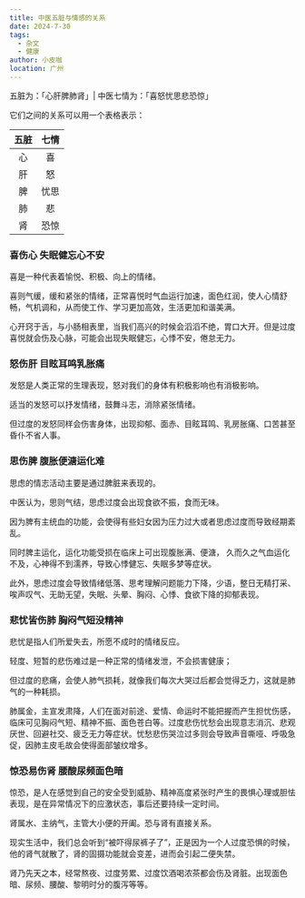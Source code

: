 ```yaml
---
title: 中医五脏与情感的关系
date: 2024-7-30
tags:
  - 杂文
  - 健康
author: 小皮咖
location: 广州
---
```


五脏为：「心肝脾肺肾」| 中医七情为：「喜怒忧思悲恐惊」

<!-- more -->
<tongji/>

它们之间的关系可以用一个表格表示：

| 五脏 | 七情 |
| :--: | :--: |
|  心  |  喜  |
|  肝  |  怒  |
|  脾  | 忧思 |
|  肺  |  悲  |
|  肾  | 恐惊 |

### 喜伤心 失眠健忘心不安

喜是一种代表着愉悦、积极、向上的情绪。

喜则气缓，缓和紧张的情绪，正常喜悦时气血运行加速，面色红润，使人心情舒畅，气机调和，从而使工作、学习更加高效，生活更加和谐美满。

心开窍于舌，与小肠相表里，当我们高兴的时候会滔滔不绝，胃口大开。但是过度喜悦就会伤及心脉，可能会出现失眠健忘，心悸不安，倦怠无力。

### 怒伤肝 目眩耳鸣乳胀痛

发怒是人类正常的生理表现，怒对我们的身体有积极影响也有消极影响。

适当的发怒可以抒发情绪，鼓舞斗志，消除紧张情绪。

但过度的发怒同样会伤害身体，出现抑郁、面赤、目眩耳鸣、乳房胀痛、口苦甚至昏仆不省人事。

### 思伤脾 腹胀便溏运化难

思虑的情志活动主要是通过脾脏来表现的。

中医认为，思则气结，思虑过度会出现食欲不振，食而无味。

因为脾有主统血的功能，会使得有些妇女因为压力过大或者思虑过度而导致经期紊乱。

同时脾主运化，运化功能受损在临床上可出现腹胀满、便溏， 久而久之气血运化不及，心神得不到濡养，导致心悸健忘、失眠多梦等症状。

此外，思虑过度会导致情绪低落、思考理解问题能力下降，少语，整日无精打采、唉声叹气、无助无望，失眠、头晕、胸闷、心悸、食欲下降的抑郁表现。

### 悲忧皆伤肺 胸闷气短没精神

悲忧是指人们所爱失去，所愿不成时的情绪反应。

轻度、短暂的悲伤难过是一种正常的情绪发泄，不会损害健康；

但过度的悲痛，会使人肺气损耗，就像我们每次大哭过后都会觉得乏力，这就是肺气的一种耗损。

肺属金，主宣发肃降，人们在面对前途、爱情、命运时不能把握而产生担忧伤感，临床可见胸闷气短、精神不振、面色苍白等。过度悲伤忧愁会出现意志消沉、悲观厌世、回避社交、疲乏无力等症状。忧愁悲伤哭泣过多则会导致声音嘶哑、呼吸急促，因肺主皮毛故会使得面部皱纹增多。

### 惊恐易伤肾 腰酸尿频面色暗

惊恐，是人在感觉到自己的安全受到威胁、精神高度紧张时产生的畏惧心理或胆怯表现，是在异常情况下的应激状态，事后还要持续一定时间。

肾属水、主纳气，主管大小便的开阖。恐与肾有直接关系。

现实生活中，我们总会听到“被吓得尿裤子了”，正是因为一个人过度恐惧的时候，他的肾气就散了，肾的固摄功能就会变差，进而会引起二便失禁。

肾乃先天之本，经常熬夜、过度劳累、过度饮酒喝浓茶都会伤及肾脏。出现面色暗、尿频、腰酸、黎明时分的腹泻等等。

<comment/>
